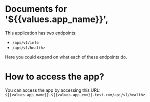 # Documents for  '${{values.app_name}}',

This application has two endpoints:
- `/api/v1/info`
- `/api/v1/healthz`

Here you could expand on what each of these endpoints do.

# How to access the app?

You can access the app by accessing this URL: `${{values.app_name}}-${{values.app_env}}.test.com/api/v1/healthz`